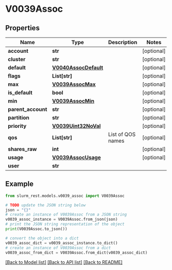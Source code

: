 # V0039Assoc


## Properties

Name | Type | Description | Notes
------------ | ------------- | ------------- | -------------
**account** | **str** |  | [optional] 
**cluster** | **str** |  | [optional] 
**default** | [**V0040AssocDefault**](V0040AssocDefault.md) |  | [optional] 
**flags** | **List[str]** |  | [optional] 
**max** | [**V0039AssocMax**](V0039AssocMax.md) |  | [optional] 
**is_default** | **bool** |  | [optional] 
**min** | [**V0039AssocMin**](V0039AssocMin.md) |  | [optional] 
**parent_account** | **str** |  | [optional] 
**partition** | **str** |  | [optional] 
**priority** | [**V0039Uint32NoVal**](V0039Uint32NoVal.md) |  | [optional] 
**qos** | **List[str]** | List of QOS names | [optional] 
**shares_raw** | **int** |  | [optional] 
**usage** | [**V0039AssocUsage**](V0039AssocUsage.md) |  | [optional] 
**user** | **str** |  | 

## Example

```python
from slurm_rest.models.v0039_assoc import V0039Assoc

# TODO update the JSON string below
json = "{}"
# create an instance of V0039Assoc from a JSON string
v0039_assoc_instance = V0039Assoc.from_json(json)
# print the JSON string representation of the object
print(V0039Assoc.to_json())

# convert the object into a dict
v0039_assoc_dict = v0039_assoc_instance.to_dict()
# create an instance of V0039Assoc from a dict
v0039_assoc_from_dict = V0039Assoc.from_dict(v0039_assoc_dict)
```
[[Back to Model list]](../README.md#documentation-for-models) [[Back to API list]](../README.md#documentation-for-api-endpoints) [[Back to README]](../README.md)


